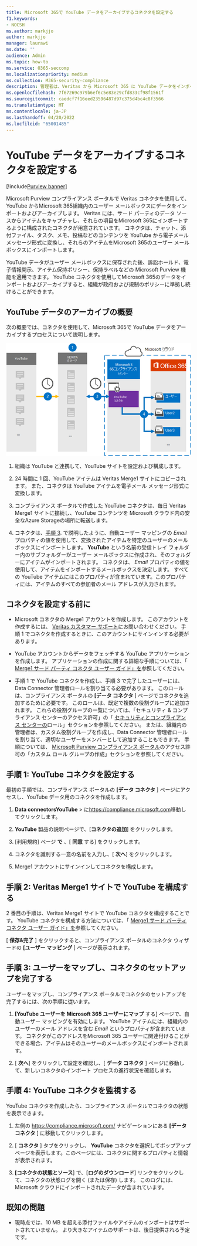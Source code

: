 ```yaml
---
title: Microsoft 365で YouTube データをアーカイブするコネクタを設定する
f1.keywords:
- NOCSH
ms.author: markjjo
author: markjjo
manager: laurawi
ms.date: ''
audience: Admin
ms.topic: how-to
ms.service: O365-seccomp
ms.localizationpriority: medium
ms.collection: M365-security-compliance
description: 管理者は、Veritas から Microsoft 365 に YouTube データをインポートおよびアーカイブするためのコネクタを設定できます。 このコネクタを使用すると、Microsoft 365のサード パーティのデータ ソースからデータをアーカイブできます。 このデータをアーカイブした後、訴訟ホールド、電子情報開示、保持ポリシーなどのコンプライアンス機能を使用して、サード パーティのデータを管理できます。
ms.openlocfilehash: 7f67269c979b6ef6c5e83e29cfd833cf98f1561f
ms.sourcegitcommit: caedcf7f16eed23596487d97c375d4bc4c8f3566
ms.translationtype: MT
ms.contentlocale: ja-JP
ms.lasthandoff: 04/20/2022
ms.locfileid: "65001485"
---
```

# <a name="set-up-a-connector-to-archive-youtube-data"></a>YouTube データをアーカイブするコネクタを設定する

[!include[Purview banner](../includes/purview-rebrand-banner.md)]

Microsoft Purview コンプライアンス ポータルで Veritas コネクタを使用して、YouTube からMicrosoft 365組織内のユーザー メールボックスにデータをインポートおよびアーカイブします。 Veritas には、サード パーティのデータ ソースからアイテムをキャプチャし、それらの項目をMicrosoft 365にインポートするように構成されたコネクタが用意されています。 コネクタは、チャット、添付ファイル、タスク、メモ、投稿などのコンテンツを YouTube から電子メール メッセージ形式に変換し、それらのアイテムをMicrosoft 365のユーザー メールボックスにインポートします。

YouTube データがユーザー メールボックスに保存された後、訴訟ホールド、電子情報開示、アイテム保持ポリシー、保持ラベルなどの Microsoft Purview 機能を適用できます。 YouTube コネクタを使用してMicrosoft 365のデータをインポートおよびアーカイブすると、組織が政府および規制のポリシーに準拠し続けることができます。

## <a name="overview-of-archiving-youtube-data"></a>YouTube データのアーカイブの概要

次の概要では、コネクタを使用して、Microsoft 365で YouTube データをアーカイブするプロセスについて説明します。

![YouTube データのアーカイブ ワークフロー。](../media/YouTubeConnectorWorkflow.png)

1. 組織は YouTube と連携して、YouTube サイトを設定および構成します。

2. 24 時間に 1 回、YouTube アイテムは Veritas Merge1 サイトにコピーされます。 また、コネクタは YouTube アイテムを電子メール メッセージ形式に変換します。

3. コンプライアンス ポータルで作成した YouTube コネクタは、毎日 Veritas Merge1 サイトに接続し、YouTube コンテンツを Microsoft クラウド内の安全なAzure Storageの場所に転送します。

4. コネクタは、[手順 3](#step-3-map-users-and-complete-the-connector-setup). で説明したように、自動ユーザー マッピングの *Email* プロパティの値を使用して、変換されたアイテムを特定のユーザーのメールボックスにインポートします。 **YouTube** という名前の受信トレイ フォルダー内のサブフォルダーがユーザー メールボックスに作成され、そのフォルダーにアイテムがインポートされます。 コネクタは、 *Email* プロパティの値を使用して、アイテムをインポートするメールボックスを決定します。 すべての YouTube アイテムにはこのプロパティが含まれています。このプロパティには、アイテムのすべての参加者のメール アドレスが入力されます。

## <a name="before-you-set-up-a-connector"></a>コネクタを設定する前に

- Microsoft コネクタの Merge1 アカウントを作成します。 このアカウントを作成するには、 [Veritas カスタマー サポート](https://www.veritas.com/form/requestacall/ms-connectors-contact)にお問い合わせください。 手順 1 でコネクタを作成するときに、このアカウントにサインインする必要があります。

- YouTube アカウントからデータをフェッチする YouTube アプリケーションを作成します。 アプリケーションの作成に関する詳細な手順については、「 [Merge1 サード パーティ コネクタ ユーザー ガイド」を](https://docs.ms.merge1.globanetportal.com/Merge1%20Third-Party%20Connectors%20YouTube%20User%20Guide.pdf)参照してください。

- 手順 1 で YouTube コネクタを作成し、手順 3 で完了したユーザーには、Data Connector 管理者ロールを割り当てる必要があります。 このロールは、コンプライアンス ポータルの **[データ コネクタ** ] ページでコネクタを追加するために必要です。 このロールは、既定で複数の役割グループに追加されます。 これらの役割グループの一覧については、「セキュリティ & コンプライアンス センターのアクセス許可」の「 [セキュリティとコンプライアンス センターの](../security/office-365-security/permissions-in-the-security-and-compliance-center.md#roles-in-the-security--compliance-center)ロール」セクションを参照してください。 または、組織内の管理者は、カスタム役割グループを作成し、Data Connector 管理者ロールを割り当て、適切なユーザーをメンバーとして追加することもできます。 手順については、 [Microsoft Purview コンプライアンス ポータル](microsoft-365-compliance-center-permissions.md#create-a-custom-role-group)のアクセス許可の「カスタム ロール グループの作成」セクションを参照してください。

## <a name="step-1-set-up-the-youtube-connector"></a>手順 1: YouTube コネクタを設定する

最初の手順では、コンプライアンス ポータルの **[データ コネクタ** ] ページにアクセスし、YouTube データ用のコネクタを作成します。

1. **Data connectorsYouTube** >  に<https://compliance.microsoft.com>移動してクリックします。

2. **YouTube** 製品の説明ページで、[**コネクタの追加**] をクリックします。

3. [利用規約] ページ **で** 、[ **同意** する] をクリックします。

4. コネクタを識別する一意の名前を入力し、[ **次へ**] をクリックします。

5. Merge1 アカウントにサインインしてコネクタを構成します。

## <a name="step-2-configure-the-youtube-on-the-veritas-merge1-site"></a>手順 2: Veritas Merge1 サイトで YouTube を構成する

2 番目の手順は、Veritas Merge1 サイトで YouTube コネクタを構成することです。 YouTube コネクタを構成する方法については、「 [Merge1 サード パーティ コネクタ ユーザー ガイド」を](https://docs.ms.merge1.globanetportal.com/Merge1%20Third-Party%20Connectors%20YouTube%20User%20Guide.pdf)参照してください。

[ **保存&完了** ] をクリックすると、コンプライアンス ポータルのコネクタ ウィザードの **[ユーザー マッピング** ] ページが表示されます。

## <a name="step-3-map-users-and-complete-the-connector-setup"></a>手順 3: ユーザーをマップし、コネクタのセットアップを完了する

ユーザーをマップし、コンプライアンス ポータルでコネクタのセットアップを完了するには、次の手順に従います。

1. **[YouTube ユーザーを Microsoft 365 ユーザーにマップ** する] ページで、自動ユーザー マッピングを有効にします。 YouTube アイテムには、組織内のユーザーのメール アドレスを含む *Email* というプロパティが含まれています。 コネクタがこのアドレスをMicrosoft 365 ユーザーに関連付けることができる場合、アイテムはそのユーザーのメールボックスにインポートされます。

2. [ **次へ**] をクリックして設定を確認し、[ **データ コネクタ** ] ページに移動して、新しいコネクタのインポート プロセスの進行状況を確認します。

## <a name="step-4-monitor-the-youtube-connector"></a>手順 4: YouTube コネクタを監視する

YouTube コネクタを作成したら、コンプライアンス ポータルでコネクタの状態を表示できます。

1. 左側の <https://compliance.microsoft.com/> ナビゲーションにある **[データ コネクタ** ] に移動してクリックします。

2. [ **コネクタ** ] タブをクリックし、 **YouTube** コネクタを選択してポップアップ ページを表示します。このページには、コネクタに関するプロパティと情報が表示されます。

3. **[コネクタの状態とソース**] で、[**ログのダウンロード**] リンクをクリックして、コネクタの状態ログを開く (または保存) します。 このログには、Microsoft クラウドにインポートされたデータが含まれています。

## <a name="known-issues"></a>既知の問題

- 現時点では、10 MB を超える添付ファイルやアイテムのインポートはサポートされていません。 より大きなアイテムのサポートは、後日提供される予定です。
